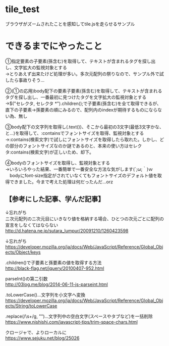 # tile_test
ブラウザがズームされたことを感知してtile.jsを走らせるサンプル

# できるまでにやったこと
①指定要素の子要素(孫含む)を取得して、テキストが含まれるタグを探し出し、文字拡大の監視対象とする  
→とりあえず出来たけど処理が多い。多次元配列の祭りなので、サンプル外で試したら事故りそう…

②(①の応用)body配下の要素子要素(孫含む)を取得して、テキストが含まれるタグを探し出し、一番最初に見つけたタグを文字拡大の監視対象とする  
→$("セレクタ, セレクタ *").children();で子要素(孫含む)を全て取得できるが、直下の子要素→孫要素の順にみるので、配列内のindexが期待するものにならない為、無し

③body配下の文字列を取得し(.text())、そこから最初の3文字(最低3文字かな、と…)を取得して、:containsでフォントサイズを取得、監視対象とする  
→:contains(検索文字)で試しにフォントサイズを取得したら取れた。しかし、どの部分のフォントサイズなのか謎であるのと、本来の使い方はセレクタ:contains(検索文字)が正しいため、却下。

④bodyのフォントサイズを取得し、監視対象とする  
→いろいろやった結果、一番簡単で一番安全な方法な気がします(´;ω;｀)ｗ
　bodyにfont-size指定がされていなくてもフォントサイズのデフォルト値を取得できました。今まで考えた処理は何だったんだ…orz


## 【参考にした記事、学んだ記事】

↓忘れがち  
ニ次元配列のニ次元目にいきなり値を格納する場合、ひとつの次元ごとに配列の宣言をしなくてはならない  
http://d.hatena.ne.jp/sutara_lumpur/20091210/1260423598

↓忘れがち  
https://developer.mozilla.org/ja/docs/Web/JavaScript/Reference/Global_Objects/Object/keys

.children()で子要素と孫要素の値を取得する方法  
http://black-flag.net/jquery/20100407-952.html

parseInt()の第二引数  
http://03log.me/blog/2014-06-11-js-parseint.html

.toLowerCase()…文字列を小文字へ変換  
https://developer.mozilla.org/ja/docs/Web/JavaScript/Reference/Global_Objects/String/toLowerCase

.replace(/\s+/g, "")…文字列中の空白文字(スペースやタブなど)を一括削除  
https://www.nishishi.com/javascript-tips/trim-space-chars.html

クロージャで、よりローカルに  
https://www.sejuku.net/blog/25026